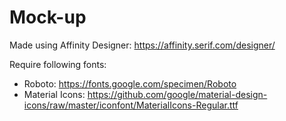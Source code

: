 Mock-up
=======

Made using Affinity Designer: https://affinity.serif.com/designer/

Require following fonts:
- Roboto: https://fonts.google.com/specimen/Roboto
- Material Icons: https://github.com/google/material-design-icons/raw/master/iconfont/MaterialIcons-Regular.ttf

